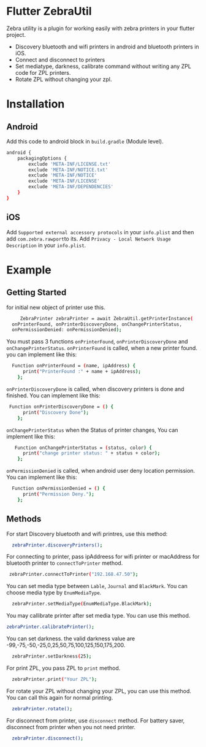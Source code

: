 # Flutter ZebraUtil



Zebra utility is a plugin for working easily with zebra printers in your flutter project.

  - Discovery bluetooth and wifi printers in android and bluetooth printers in iOS.
  - Connect and disconnect to printers
  - Set mediatype, darkness, calibrate command without writing any ZPL code for ZPL printers.
  - Rotate ZPL without changing your zpl.


# Installation

## Android

Add this code to android block in `build.gradle` (Module level).

```sh
android {
    packagingOptions {
        exclude 'META-INF/LICENSE.txt'
        exclude 'META-INF/NOTICE.txt'
        exclude 'META-INF/NOTICE'
        exclude 'META-INF/LICENSE'
        exclude 'META-INF/DEPENDENCIES'
    }
}
```
## iOS
Add `Supported external accessory protocols` in your `info.plist` and then add `com.zebra.rawport`to its.
Add `Privacy - Local Network Usage Description` in your `info.plist`.
# Example
## Getting Started
for initial new object of printer use this.
```sh
     ZebraPrinter zebraPrinter = await ZebraUtil.getPrinterInstance(
  onPrinterFound, onPrinterDiscoveryDone, onChangePrinterStatus,
  onPermissionDenied: onPermissionDenied);
```

You must pass 3 functions `onPrinterFound`, `onPrinterDiscoveryDone` and `onChangePrinterStatus`.
`onPrinterFound` is called, when a new printer found. you can implement like this:
```sh
  Function onPrinterFound = (name, ipAddress) {
      print("PrinterFound :" + name + ipAddress);
    };
```
`onPrinterDiscoveryDone` is called, when discovery printers is done and finished. You can implement like this:
```sh
 Function onPrinterDiscoveryDone = () {
      print("Discovery Done");
    };
```
`onChangePrinterStatus` when the Status of printer changes, You can implement like this:
```sh
   Function onChangePrinterStatus = (status, color) {
      print("change printer status: " + status + color);
    };
```
`onPermissionDenied` is called, when android user deny location permission. You can implement like this:
```sh
  Function onPermissionDenied = () {
      print("Permission Deny.");
    };
```
## Methods
For start Discovery bluetooth and wifi printres, use this method:
```sh
  zebraPrinter.discoveryPrinters();
```
For connecting to printer, pass ipAddreess for wifi printer or macAddress for bluetooth printer to `connectToPrinter` method.
```sh
 zebraPrinter.connectToPrinter("192.168.47.50");
```
You can set media type between `Lable`, `Journal` and `BlackMark`. You can choose media type by `EnumMediaType`.
```sh
  zebraPrinter.setMediaType(EnumMediaType.BlackMark);
```
You may callibrate printer after set media type. You can use this method.
```sh
zebraPrinter.calibratePrinter();
```
You can set darkness. the valid darkness value are -99,-75,-50,-25,0,25,50,75,100,125,150,175,200.
```sh
  zebraPrinter.setDarkness(25);
```
For print ZPL, you pass ZPL to `print` method.
```sh
  zebraPrinter.print("Your ZPL");
```
For rotate your ZPL without changing your ZPL, you can use this method. You can call this again for normal printing.
```sh
  zebraPrinter.rotate();
```
For disconnect from printer, use `disconnect` method. For battery saver, disconnect from printer when you not need printer.
```sh
  zebraPrinter.disconnect();
```
